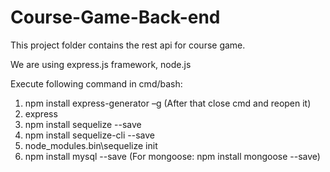 # Course-Game-Back-end
This project folder contains the rest api for course game.

We are using express.js framework, node.js


Execute following command in cmd/bash:

1.	npm install express-generator –g (After that close cmd and reopen it)
2.	express
3.	npm install sequelize --save
4.	npm install sequelize-cli --save
5.	node_modules\.bin\sequelize init
6.	npm install mysql --save   (For mongoose: npm install mongoose --save)

